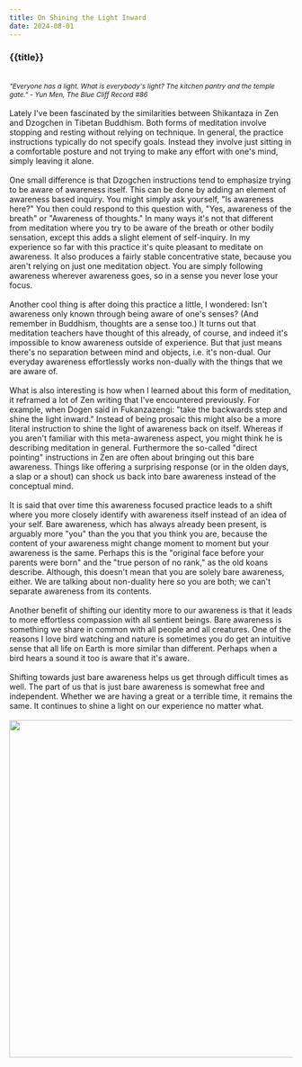 ```yaml
---
title: On Shining the Light Inward
date: 2024-08-01
---
```

<h3>{{title}}</h3>
<br/>
<span style="font-style:italic;font-size:0.85em;">"Everyone has a light. What is everybody's light? The kitchen pantry and the temple gate." - Yun Men, The Blue Cliff Record #86</span>
<br/><br/>
Lately I've been fascinated by the similarities between Shikantaza in Zen and Dzogchen in Tibetan Buddhism. Both forms of meditation involve stopping and resting without relying on technique. In general, the practice instructions typically do not specify goals. Instead they involve just sitting in a comfortable posture and not trying to make any effort with one's mind, simply leaving it alone.
<br/><br/>
One small difference is that Dzogchen instructions tend to emphasize trying to be aware of awareness itself. This can be done by adding an element of awareness based inquiry. You might simply ask yourself, "Is awareness here?" You then could respond to this question with, "Yes, awareness of the breath" or "Awareness of thoughts." In many ways it's not that different from meditation where you try to be aware of the breath or other bodily sensation, except this adds a slight element of self-inquiry. In my experience so far with this practice it's quite pleasant to meditate on awareness. It also produces a fairly stable concentrative state, because you aren't relying on just one meditation object. You are simply following awareness wherever awareness goes, so in a sense you never lose your focus.
<br/><br/>
Another cool thing is after doing this practice a little, I wondered: Isn't awareness only known through being aware of one's senses? (And remember in Buddhism, thoughts are a sense too.) It turns out that meditation teachers have thought of this already, of course, and indeed it's impossible to know awareness outside of experience. But that just means there's no separation between mind and objects, i.e. it's non-dual. Our everyday awareness effortlessly works non-dually with the things that we are aware of.
<br/><br/>
What is also interesting is how when I learned about this form of meditation, it reframed a lot of Zen writing that I've encountered previously. For example, when Dogen said in Fukanzazengi: "take the backwards step and shine the light inward." Instead of being prosaic this might also be a more literal instruction to shine the light of awareness back on itself. Whereas if you aren't familiar with this meta-awareness aspect, you might think he is describing meditation in general. Furthermore the so-called "direct pointing" instructions in Zen are often about bringing out this bare awareness. Things like offering a surprising response (or in the olden days, a slap or a shout) can shock us back into bare awareness instead of the conceptual mind.
<br/><br/>
It is said that over time this awareness focused practice leads to a shift where you more closely identify with awareness itself instead of an idea of your self. Bare awareness, which has always already been present, is arguably more "you" than the you that you think you are, because the content of your awareness might change moment to moment but your awareness is the same. Perhaps this is the "original face before your parents were born" and the "true person of no rank," as the old koans describe. Although, this doesn't mean that you are solely bare awareness, either. We are talking about non-duality here so you are both; we can't separate awareness from its contents.
<br/><br/>
Another benefit of shifting our identity more to our awareness is that it leads to more effortless compassion with all sentient beings. Bare awareness is something we share in common with all people and all creatures. One of the reasons I love bird watching and nature is sometimes you do get an intuitive sense that all life on Earth is more similar than different. Perhaps when a bird hears a sound it too is aware that it's aware.
<br/><br/>
Shifting towards just bare awareness helps us get through difficult times as well. The part of us that is just bare awareness is somewhat free and independent. Whether we are having a great or a terrible time, it remains the same. It continues to shine a light on our experience no matter what.
<br/><br/>
<div class="center center-block">
    <img src="/assets/img/pool.jpg" class="img-fluid mx-auto" height="600px;"  width="600px;" style="display:block;"/>
</div>